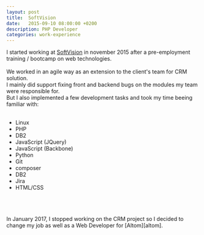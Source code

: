 ```yaml
---
layout: post
title:  SoftVision
date:   2015-09-10 08:00:00 +0200
description: PHP Developer
categories: work-experience
---
```


I started working at [SoftVision][sv] in november 2015 after a pre-employment training / bootcamp on web technologies. 
<br />
<br />
We worked in an agile way as an extension to the client's team for CRM solution.<br />
I mainly did support fixing front and backend bugs on the modules my team were responsible for. 
<br />
But I also implemented a few development tasks and took my time beeing familiar with:
<br />
<br />

* Linux
* PHP
* DB2
* JavaScript (JQuery)
* JavaScript (Backbone)
* Python
* Git
* composer
* DB2
* Jira
* HTML/CSS

<br/>
<br/>
<br/>
In January 2017, I stopped working on the CRM project so I decided to change my job as well as a Web Developer for [Altom][altom]. 

[sv]: https://www.softvision.ro/
[altom]: https://altom.com/